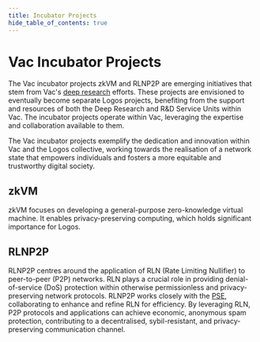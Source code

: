 ```yaml
---
title: Incubator Projects
hide_table_of_contents: true
---
```


# Vac Incubator Projects

The Vac incubator projects zkVM and RLNP2P are emerging initiatives that stem from Vac's [deep research](/deepresearch) efforts.
These projects are envisioned to eventually become separate Logos projects, benefiting from the support and resources of both the Deep Research and R&D Service Units within Vac.
The incubator projects operate within Vac, leveraging the expertise and collaboration available to them.

The Vac incubator projects exemplify the dedication and innovation within Vac and the Logos collective,
working towards the realisation of a network state that empowers individuals and fosters a more equitable and trustworthy digital society.

## zkVM

zkVM focuses on developing a general-purpose zero-knowledge virtual machine.
It enables privacy-preserving computing, which holds significant importance for Logos.

## RLNP2P

RLNP2P centres around the application of RLN (Rate Limiting Nullifier) to peer-to-peer (P2P) networks.
RLN plays a crucial role in providing denial-of-service (DoS) protection within otherwise permissionless and privacy-preserving network protocols.
RLNP2P works closely with the [PSE](https://appliedzkp.org/), collaborating to enhance and refine RLN for efficiency.
By leveraging RLN, P2P protocols and applications can achieve economic, anonymous spam protection, contributing to a decentralised, sybil-resistant, and privacy-preserving communication channel.
